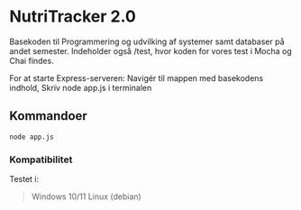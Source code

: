 
# NutriTracker 2.0

Basekoden til Programmering og udvilking af systemer samt databaser på andet semester. 
Indeholder også /test, hvor koden for vores test i Mocha og Chai findes.

For at starte Express-serveren:
Navigér til mappen med basekodens indhold,
Skriv node app.js i terminalen

## Kommandoer
```
node app.js

```
### Kompatibilitet
Testet i:
>Windows 10/11
Linux (debian)
